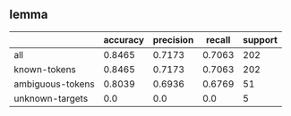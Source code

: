
## lemma

|                  | accuracy | precision | recall | support |
|------------------|----------|-----------|--------|---------|
| all              | 0.8465   | 0.7173    | 0.7063 | 202     |
| known-tokens     | 0.8465   | 0.7173    | 0.7063 | 202     |
| ambiguous-tokens | 0.8039   | 0.6936    | 0.6769 | 51      |
| unknown-targets  | 0.0      | 0.0       | 0.0    | 5       |

